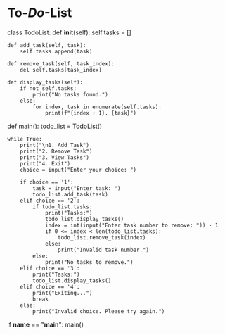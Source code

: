 # To-_Do_-List
class TodoList:
    def __init__(self):
        self.tasks = []

    def add_task(self, task):
        self.tasks.append(task)

    def remove_task(self, task_index):
        del self.tasks[task_index]

    def display_tasks(self):
        if not self.tasks:
            print("No tasks found.")
        else:
            for index, task in enumerate(self.tasks):
                print(f"{index + 1}. {task}")

def main():
    todo_list = TodoList()

    while True:
        print("\n1. Add Task")
        print("2. Remove Task")
        print("3. View Tasks")
        print("4. Exit")
        choice = input("Enter your choice: ")

        if choice == '1':
            task = input("Enter task: ")
            todo_list.add_task(task)
        elif choice == '2':
            if todo_list.tasks:
                print("Tasks:")
                todo_list.display_tasks()
                index = int(input("Enter task number to remove: ")) - 1
                if 0 <= index < len(todo_list.tasks):
                    todo_list.remove_task(index)
                else:
                    print("Invalid task number.")
            else:
                print("No tasks to remove.")
        elif choice == '3':
            print("Tasks:")
            todo_list.display_tasks()
        elif choice == '4':
            print("Exiting...")
            break
        else:
            print("Invalid choice. Please try again.")

if __name__ == "__main__":
    main()
